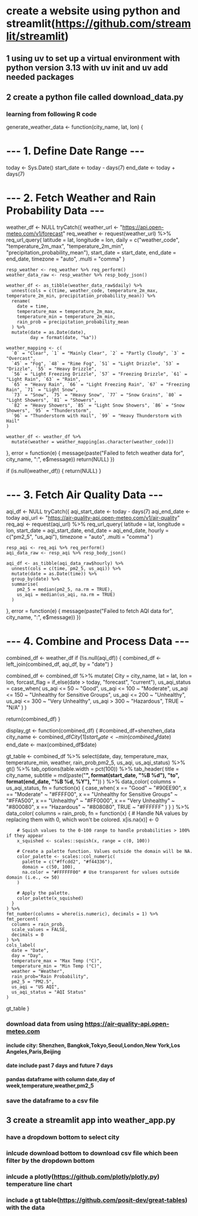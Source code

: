 
# create a website using python and streamlit(https://github.com/streamlit/streamlit)

## 1 using uv to set up a virtual environment  with python version 3.13 with uv init and uv add needed packages

## 2 create a python file called download_data.py 

### learning from following R code 

generate_weather_data <- function(city_name, lat, lon) {
  
  # --- 1. Define Date Range ---
  today <- Sys.Date()
  start_date <- today - days(7)
  end_date <- today + days(7)
  
  # --- 2. Fetch Weather and Rain Probability Data ---
  weather_df <- NULL
  tryCatch({
    weather_url <- "https://api.open-meteo.com/v1/forecast"
    req_weather <- request(weather_url) %>%
      req_url_query(
        latitude = lat,
        longitude = lon,
        daily = c("weather_code", "temperature_2m_max", "temperature_2m_min", "precipitation_probability_mean"),
        start_date = start_date,
        end_date = end_date,
        timezone = "auto",
        .multi = "comma"
      )
    
    resp_weather <- req_weather %>% req_perform()
    weather_data_raw <- resp_weather %>% resp_body_json()
    
    weather_df <- as_tibble(weather_data_raw$daily) %>%
      unnest(cols = c(time, weather_code, temperature_2m_max, temperature_2m_min, precipitation_probability_mean)) %>%
      rename(
        date = time,
        temperature_max = temperature_2m_max,
        temperature_min = temperature_2m_min,
        rain_prob = precipitation_probability_mean
      ) %>%
      mutate(date = as.Date(date),
             day = format(date, "%a"))
      
    weather_mapping <- c(
      `0` = "Clear", `1` = "Mainly Clear", `2` = "Partly Cloudy", `3` = "Overcast",
      `45` = "Fog", `48` = "Rime Fog", `51` = "Light Drizzle", `53` = "Drizzle", `55` = "Heavy Drizzle",
      `56` = "Light Freezing Drizzle", `57` = "Freezing Drizzle", `61` = "Light Rain", `63` = "Rain",
      `65` = "Heavy Rain", `66` = "Light Freezing Rain", `67` = "Freezing Rain", `71` = "Light Snow",
      `73` = "Snow", `75` = "Heavy Snow", `77` = "Snow Grains", `80` = "Light Showers", `81` = "Showers",
      `82` = "Heavy Showers", `85` = "Light Snow Showers", `86` = "Snow Showers", `95` = "Thunderstorm",
      `96` = "Thunderstorm with Hail", `99` = "Heavy Thunderstorm with Hail"
    )
    
    weather_df <- weather_df %>%
      mutate(weather = weather_mapping[as.character(weather_code)])

  }, error = function(e) {
    message(paste("Failed to fetch weather data for", city_name, ":", e$message))
    return(NULL)
  })
  
  if (is.null(weather_df)) {
    return(NULL)
  }
  
  # --- 3. Fetch Air Quality Data ---
  aqi_df <- NULL
  tryCatch({
    aqi_start_date <- today - days(7)
    aqi_end_date <- today
    aqi_url <- "https://air-quality-api.open-meteo.com/v1/air-quality"
    req_aqi <- request(aqi_url) %>%
      req_url_query(
        latitude = lat,
        longitude = lon,
        start_date = aqi_start_date,
        end_date = aqi_end_date,
        hourly = c("pm2_5", "us_aqi"),
        timezone = "auto",
        .multi = "comma"
      )
    
    resp_aqi <- req_aqi %>% req_perform()
    aqi_data_raw <- resp_aqi %>% resp_body_json()
    
    aqi_df <- as_tibble(aqi_data_raw$hourly) %>%
      unnest(cols = c(time, pm2_5, us_aqi)) %>%
      mutate(date = as.Date(time)) %>%
      group_by(date) %>%
      summarise(
        pm2_5 = median(pm2_5, na.rm = TRUE),
        us_aqi = median(us_aqi, na.rm = TRUE)
      )
  }, error = function(e) {
    message(paste("Failed to fetch AQI data for", city_name, ":", e$message))
  })

  # --- 4. Combine and Process Data ---
  combined_df <- weather_df
  if (!is.null(aqi_df)) {
    combined_df <- left_join(combined_df, aqi_df, by = "date")
  }

  combined_df <- combined_df %>%
    mutate(
      City = city_name,
      lat = lat,
      lon = lon,
      forcast_flag = if_else(date > today, "forecast", "current"),
      us_aqi_status = case_when(
        us_aqi <= 50 ~ "Good",
        us_aqi <= 100 ~ "Moderate",
        us_aqi <= 150 ~ "Unhealthy for Sensitive Groups",
        us_aqi <= 200 ~ "Unhealthy",
        us_aqi <= 300 ~ "Very Unhealthy",
        us_aqi > 300 ~ "Hazardous",
        TRUE ~ "N/A"
      )
    )
  
  return(combined_df)
}



display_gt <- function(combined_df) {
  #combined_df=shenzhen_data
  city_name <- combined_df$City[1]
  start_date <- min(combined_df$date)
  end_date <- max(combined_df$date)
  
  gt_table <- combined_df %>%
    select(date, day, temperature_max, temperature_min, weather, rain_prob,pm2_5, us_aqi, us_aqi_status) %>%
    gt() %>%
    tab_options(table.width = pct(100)) %>%
    tab_header(
      title = city_name,
      subtitle = md(paste("**", format(start_date, "%B %d"), "to", format(end_date, "%B %d, %Y"), "**"))
    ) %>%
    data_color(
      columns = us_aqi_status,
      fn = function(x) {
        case_when(
          x == "Good" ~ "#90EE90",
          x == "Moderate" ~ "#FFFF00",
          x == "Unhealthy for Sensitive Groups" ~ "#FFA500",
          x == "Unhealthy" ~ "#FF0000",
          x == "Very Unhealthy" ~ "#800080",
          x == "Hazardous" ~ "#808080",
          TRUE ~ "#FFFFFF"
        )
      }
    ) %>%
    data_color(
      columns = rain_prob,
      fn = function(x) {
        # Handle NA values by replacing them with 0, which won't be colored.
        x[is.na(x)] <- 0
        
        # Squish values to the 0-100 range to handle probabilities > 100% if they appear
        x_squished <- scales::squish(x, range = c(0, 100))
        
        # Create a palette function. Values outside the domain will be NA.
        color_palette <- scales::col_numeric(
          palette = c("#ffcdd2", "#f44336"),
          domain = c(50, 100),
          na.color = "#FFFFFF00" # Use transparent for values outside domain (i.e., <= 50)
        )
        
        # Apply the palette.
        color_palette(x_squished)
      }
    ) %>%
    fmt_number(columns = where(is.numeric), decimals = 1) %>%
    fmt_percent(
      columns = rain_prob,
      scale_values = FALSE,
      decimals = 0
    ) %>%
    cols_label(
      date = "Date",
      day = "Day",
      temperature_max = "Max Temp (°C)",
      temperature_min = "Min Temp (°C)",
      weather = "Weather",
      rain_prob="Rain Probability",
      pm2_5 = "PM2.5",
      us_aqi = "US AQI",
      us_aqi_status = "AQI Status"
    )
  
  gt_table
}



### download data from using https://air-quality-api.open-meteo.com 

#### include city: Shenzhen, Bangkok,Tokyo,Seoul,London,New York,Los Angeles,Paris,Beijing

#### date include past 7 days and future 7 days

#### pandas dataframe with column date,day of week,temperature,weather,pm2_5

### save the dataframe to a csv file



## 3 create a streamlit app  into weather_app.py

### have a dropdown bottom to select city

### inlcude download bottom to download csv file which been filter by the dropdown bottom


### inlcude a plotly(https://github.com/plotly/plotly.py) temperature line chart


### include a gt table(https://github.com/posit-dev/great-tables) with the data



